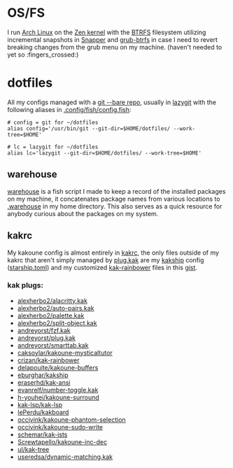 # OS/FS
I run [Arch Linux](https://wiki.archlinux.org/title/Arch_Linux) on the [Zen kernel](https://wiki.archlinux.org/title/Kernel) with the [BTRFS](https://www.wikiwand.com/en/Btrfs#/Features) filesystem utilizing incremental snapshots in [Snapper](https://www.wikiwand.com/en/Btrfs#/Features) and [grub-btrfs](https://github.com/Antynea/grub-btrfs) in case I need to revert breaking changes from the grub menu on my machine. (haven't needed to yet so :fingers_crossed:)

# dotfiles
All my configs managed with a [git --bare repo](https://www.atlassian.com/git/tutorials/dotfiles), usually in [lazygit](https://github.com/jesseduffield/lazygit) with the following aliases in [.config/fish/config.fish](https://github.com/JacobTravers/dotfiles/blob/main/.config/fish/config.fish#L148): 

```
# config = git for ~/dotfiles
alias config='/usr/bin/git --git-dir=$HOME/dotfiles/ --work-tree=$HOME'

# lc = lazygit for ~/dotfiles
alias lc='lazygit --git-dir=$HOME/dotfiles/ --work-tree=$HOME'
```

## warehouse
[warehouse](https://github.com/JacobTravers/dotfiles/blob/main/.config/fish/functions/warehouse.fish) is a fish script I made to keep a record of the installed packages on my machine, it concatenates package names from various locations to [.warehouse](https://github.com/JacobTravers/dotfiles/blob/main/.warehouse) in my home directory. This also serves as a quick resource for anybody curious about the packages on my system.

## kakrc
My kakoune config is almost entirely in [kakrc](https://github.com/JacobTravers/dotfiles/blob/main/.config/kak/kakrc), the only files outside of my kakrc that aren't simply managed by [plug.kak](https://github.com/andreyorst/plug.kak) are my [kakship](https://github.com/eburghar/kakship) config ([starship.toml](https://github.com/JacobTravers/dotfiles/blob/main/.config/kak/starship.toml)) and my customized [kak-rainbower](https://github.com/crizan/kak-rainbower) files in this [gist](https://gist.github.com/JacobTravers/fb509fd4c9c44a2c2767cadf775305ab).

### kak plugs:
- [alexherbo2/alacritty.kak](https://github.com/alexherbo2/alacritty.kak)
- [alexherbo2/auto-pairs.kak](https://github.com/alexherbo2/auto-pairs.kak)
- [alexherbo2/palette.kak](https://github.com/alexherbo2/palette.kak)
- [alexherbo2/split-object.kak](https://github.com/alexherbo2/split-object.kak)
- [andreyorst/fzf.kak](https://github.com/andreyorst/fzf.kak)
- [andreyorst/plug.kak](https://github.com/andreyorst/plug.kak)
- [andreyorst/smarttab.kak](https://github.com/andreyorst/smarttab.kak)
- [caksoylar/kakoune-mysticaltutor](https://github.com/caksoylar/kakoune-mysticaltutor)
- [crizan/kak-rainbower](https://github.com/crizan/kak-rainbower)
- [delapouite/kakoune-buffers](https://github.com/delapouite/kakoune-buffers)
- [eburghar/kakship](https://github.com/eburghar/kakship)
- [eraserhd/kak-ansi](https://github.com/eraserhd/kak-ansi)
- [evanrelf/number-toggle.kak](https://github.com/evanrelf/number-toggle.kak)
- [h-youhei/kakoune-surround](https://github.com/h-youhei/kakoune-surround)
- [kak-lsp/kak-lsp](https://github.com/kak-lsp/kak-lsp)
- [lePerdu/kakboard](https://github.com/lePerdu/kakboard)
- [occivink/kakoune-phantom-selection](https://github.com/occivink/kakoune-phantom-selection)
- [occivink/kakoune-sudo-write](https://github.com/occivink/kakoune-sudo-write)
- [schemar/kak-jsts](https://github.com/schemar/kak-jsts)
- [Screwtapello/kakoune-inc-dec](https://gitlab.com/Screwtapello/kakoune-inc-dec)
- [ul/kak-tree](https://github.com/ul/kak-tree)
- [useredsa/dynamic-matching.kak](https://github.com/useredsa/dynamic-matching.kak)
